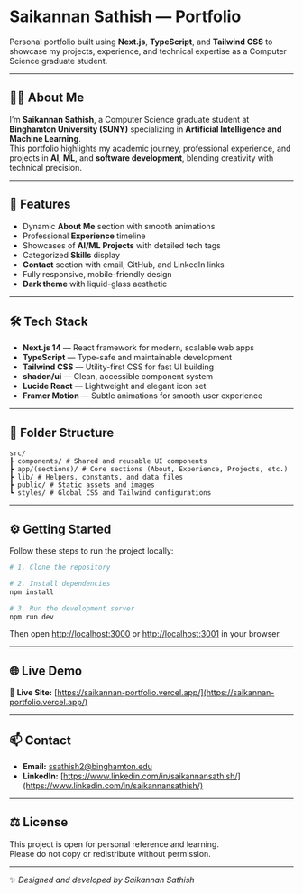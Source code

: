# Saikannan Sathish — Portfolio

Personal portfolio built using **Next.js**, **TypeScript**, and **Tailwind CSS** to showcase my projects, experience, and technical expertise as a Computer Science graduate student.

---

## 👨‍💻 About Me

I’m **Saikannan Sathish**, a Computer Science graduate student at **Binghamton University (SUNY)** specializing in **Artificial Intelligence and Machine Learning**.  
This portfolio highlights my academic journey, professional experience, and projects in **AI**, **ML**, and **software development**, blending creativity with technical precision.

---

## 🚀 Features

- Dynamic **About Me** section with smooth animations  
- Professional **Experience** timeline  
- Showcases of **AI/ML Projects** with detailed tech tags  
- Categorized **Skills** display  
- **Contact** section with email, GitHub, and LinkedIn links  
- Fully responsive, mobile-friendly design  
- **Dark theme** with liquid-glass aesthetic  

---

## 🛠️ Tech Stack

- **Next.js 14** — React framework for modern, scalable web apps  
- **TypeScript** — Type-safe and maintainable development  
- **Tailwind CSS** — Utility-first CSS for fast UI building  
- **shadcn/ui** — Clean, accessible component system  
- **Lucide React** — Lightweight and elegant icon set  
- **Framer Motion** — Subtle animations for smooth user experience  

---

## 📁 Folder Structure

```
src/
┣ components/ # Shared and reusable UI components
┣ app/(sections)/ # Core sections (About, Experience, Projects, etc.)
┣ lib/ # Helpers, constants, and data files
┣ public/ # Static assets and images
┗ styles/ # Global CSS and Tailwind configurations
```

---

## ⚙️ Getting Started

Follow these steps to run the project locally:

```bash
# 1. Clone the repository

# 2. Install dependencies
npm install

# 3. Run the development server
npm run dev
```

Then open [http://localhost:3000](http://localhost:3000) or [http://localhost:3001](http://localhost:3001) in your browser.


---

## 🌐 Live Demo

🔗 **Live Site:** [https://saikannan-portfolio.vercel.app/](https://saikannan-portfolio.vercel.app/)

---

## 📫 Contact

- **Email:** ssathish2@binghamton.edu  
- **LinkedIn:** [https://www.linkedin.com/in/saikannansathish/](https://www.linkedin.com/in/saikannansathish/)  
<!-- - **GitHub:** [https://github.com/Saikannan1805](https://github.com/Saikannan1805) -->

---

## ⚖️ License

This project is open for personal reference and learning.  
Please do not copy or redistribute without permission.

---

✨ *Designed and developed by Saikannan Sathish*
